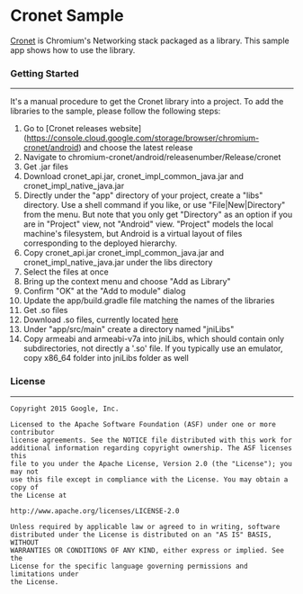 Cronet Sample
===================================

[Cronet](https://chromium.googlesource.com/chromium/src/+/master/components/cronet?autodive=0%2F%2F)
is Chromium's Networking stack packaged as a library. This sample app shows how to use the library.

### Getting Started
---------------
It's a manual procedure to get the Cronet library into a project. To add the libraries to the
sample, please follow the following steps:

1. Go to [Cronet releases website]
          (https://console.cloud.google.com/storage/browser/chromium-cronet/android)
and choose the latest release
2. Navigate to chromium-cronet/android/releasenumber/Release/cronet
3. Get .jar files
4. Download cronet_api.jar, cronet_impl_common_java.jar and cronet_impl_native_java.jar
5. Directly under the "app" directory of your project, create a "libs" directory. Use a shell
command if you like, or use "File|New|Directory" from the menu. But note that you only get
"Directory" as an option if you are in "Project" view, not "Android" view.
"Project" models the local machine's filesystem, but Android is a virtual layout of files
corresponding to the deployed hierarchy.
6. Copy cronet_api.jar cronet_impl_common_java.jar and cronet_impl_native_java.jar
under the libs directory
7. Select the files at once
8. Bring up the context menu and choose "Add as Library"
9. Confirm "OK" at the "Add to module" dialog
10. Update the app/build.gradle file matching the names of the libraries
11. Get .so files
12. Download .so files, currently located
[here](https://console.cloud.google.com/storage/browser/chromium-cronet/android/57.0.2926.0/Release/cronet/libs/)
13. Under "app/src/main" create a directory named "jniLibs"
14. Copy armeabi and armeabi-v7a into jniLibs, which should contain only subdirectories,
not directly a '.so' file. If you typically use an emulator,
copy x86_64 folder into jniLibs folder as well

### License
---------------

```
Copyright 2015 Google, Inc.

Licensed to the Apache Software Foundation (ASF) under one or more contributor
license agreements. See the NOTICE file distributed with this work for
additional information regarding copyright ownership. The ASF licenses this
file to you under the Apache License, Version 2.0 (the "License"); you may not
use this file except in compliance with the License. You may obtain a copy of
the License at

http://www.apache.org/licenses/LICENSE-2.0

Unless required by applicable law or agreed to in writing, software
distributed under the License is distributed on an "AS IS" BASIS, WITHOUT
WARRANTIES OR CONDITIONS OF ANY KIND, either express or implied. See the
License for the specific language governing permissions and limitations under
the License.
```
